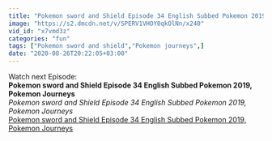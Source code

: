 ```yaml
---
title: "Pokemon sword and Shield Episode 34 English Subbed Pokemon 2019, Pokemon Journeys"
image: "https://s2.dmcdn.net/v/SPERV1VHOY0qkOlNn/x240"
vid_id: "x7vmd3z"
categories: "fun"
tags: ["Pokemon sword and shield","Pokemon journeys",]
date: "2020-08-26T20:22:05+03:00"
---
```

Watch next Episode: <br><b>Pokemon sword and Shield Episode 34 English Subbed Pokemon 2019, Pokemon Journeys</b><br> <i>Pokemon sword and Shield Episode 34 English Subbed Pokemon 2019, Pokemon Journeys</i><br> <u>Pokemon sword and Shield Episode 34 English Subbed Pokemon 2019, Pokemon Journeys</u>
